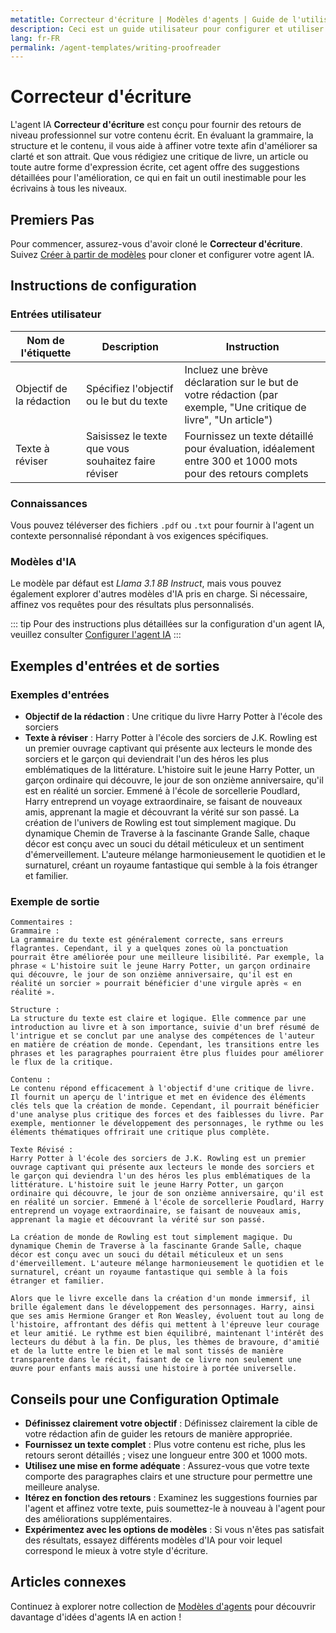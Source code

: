 ```yaml
---
metatitle: Correcteur d'écriture | Modèles d'agents | Guide de l'utilisateur FabriXAI
description: Ceci est un guide utilisateur pour configurer et utiliser l'agent IA Correcteur d'écriture afin de peaufiner un texte donné.
lang: fr-FR
permalink: /agent-templates/writing-proofreader
---
```


# Correcteur d'écriture

L'agent IA **Correcteur d'écriture** est conçu pour fournir des retours de niveau professionnel sur votre contenu écrit. En évaluant la grammaire, la structure et le contenu, il vous aide à affiner votre texte afin d'améliorer sa clarté et son attrait. Que vous rédigiez une critique de livre, un article ou toute autre forme d'expression écrite, cet agent offre des suggestions détaillées pour l'amélioration, ce qui en fait un outil inestimable pour les écrivains à tous les niveaux.

## Premiers Pas

Pour commencer, assurez-vous d'avoir cloné le **Correcteur d'écriture**. Suivez [Créer à partir de modèles](/fr/create-from-templates/) pour cloner et configurer votre agent IA.

## Instructions de configuration

### Entrées utilisateur

| Nom de l'étiquette | Description | Instruction |
| --- | --- | --- |
| Objectif de la rédaction | Spécifiez l'objectif ou le but du texte | Incluez une brève déclaration sur le but de votre rédaction (par exemple, "Une critique de livre", "Un article") |
| Texte à réviser | Saisissez le texte que vous souhaitez faire réviser | Fournissez un texte détaillé pour évaluation, idéalement entre 300 et 1000 mots pour des retours complets |

### Connaissances

Vous pouvez téléverser des fichiers `.pdf` ou `.txt` pour fournir à l'agent un contexte personnalisé répondant à vos exigences spécifiques.

### Modèles d'IA

Le modèle par défaut est *Llama 3.1 8B Instruct*, mais vous pouvez également explorer d'autres modèles d'IA pris en charge. Si nécessaire, affinez vos requêtes pour des résultats plus personnalisés.

::: tip
Pour des instructions plus détaillées sur la configuration d'un agent IA, veuillez consulter [Configurer l'agent IA](/fr/configurer-agent-ia/)
:::

## Exemples d'entrées et de sorties

### Exemples d'entrées

- **Objectif de la rédaction** : Une critique du livre Harry Potter à l'école des sorciers
- **Texte à réviser** : Harry Potter à l'école des sorciers de J.K. Rowling est un premier ouvrage captivant qui présente aux lecteurs le monde des sorciers et le garçon qui deviendrait l'un des héros les plus emblématiques de la littérature. L'histoire suit le jeune Harry Potter, un garçon ordinaire qui découvre, le jour de son onzième anniversaire, qu'il est en réalité un sorcier. Emmené à l'école de sorcellerie Poudlard, Harry entreprend un voyage extraordinaire, se faisant de nouveaux amis, apprenant la magie et découvrant la vérité sur son passé. La création de l'univers de Rowling est tout simplement magique. Du dynamique Chemin de Traverse à la fascinante Grande Salle, chaque décor est conçu avec un souci du détail méticuleux et un sentiment d'émerveillement. L'auteure mélange harmonieusement le quotidien et le surnaturel, créant un royaume fantastique qui semble à la fois étranger et familier.

### Exemple de sortie

```
Commentaires :
Grammaire :
La grammaire du texte est généralement correcte, sans erreurs flagrantes. Cependant, il y a quelques zones où la ponctuation pourrait être améliorée pour une meilleure lisibilité. Par exemple, la phrase « L'histoire suit le jeune Harry Potter, un garçon ordinaire qui découvre, le jour de son onzième anniversaire, qu'il est en réalité un sorcier » pourrait bénéficier d'une virgule après « en réalité ».

Structure :
La structure du texte est claire et logique. Elle commence par une introduction au livre et à son importance, suivie d'un bref résumé de l'intrigue et se conclut par une analyse des compétences de l'auteur en matière de création de monde. Cependant, les transitions entre les phrases et les paragraphes pourraient être plus fluides pour améliorer le flux de la critique.

Contenu :
Le contenu répond efficacement à l'objectif d'une critique de livre. Il fournit un aperçu de l'intrigue et met en évidence des éléments clés tels que la création de monde. Cependant, il pourrait bénéficier d'une analyse plus critique des forces et des faiblesses du livre. Par exemple, mentionner le développement des personnages, le rythme ou les éléments thématiques offrirait une critique plus complète.

Texte Révisé :
Harry Potter à l'école des sorciers de J.K. Rowling est un premier ouvrage captivant qui présente aux lecteurs le monde des sorciers et le garçon qui deviendra l'un des héros les plus emblématiques de la littérature. L'histoire suit le jeune Harry Potter, un garçon ordinaire qui découvre, le jour de son onzième anniversaire, qu'il est en réalité un sorcier. Emmené à l'école de sorcellerie Poudlard, Harry entreprend un voyage extraordinaire, se faisant de nouveaux amis, apprenant la magie et découvrant la vérité sur son passé.

La création de monde de Rowling est tout simplement magique. Du dynamique Chemin de Traverse à la fascinante Grande Salle, chaque décor est conçu avec un souci du détail méticuleux et un sens d'émerveillement. L'auteure mélange harmonieusement le quotidien et le surnaturel, créant un royaume fantastique qui semble à la fois étranger et familier.

Alors que le livre excelle dans la création d'un monde immersif, il brille également dans le développement des personnages. Harry, ainsi que ses amis Hermione Granger et Ron Weasley, évoluent tout au long de l'histoire, affrontant des défis qui mettent à l'épreuve leur courage et leur amitié. Le rythme est bien équilibré, maintenant l'intérêt des lecteurs du début à la fin. De plus, les thèmes de bravoure, d'amitié et de la lutte entre le bien et le mal sont tissés de manière transparente dans le récit, faisant de ce livre non seulement une œuvre pour enfants mais aussi une histoire à portée universelle.
```

## Conseils pour une Configuration Optimale

- **Définissez clairement votre objectif** : Définissez clairement la cible de votre rédaction afin de guider les retours de manière appropriée.
- **Fournissez un texte complet** : Plus votre contenu est riche, plus les retours seront détaillés ; visez une longueur entre 300 et 1000 mots.
- **Utilisez une mise en forme adéquate** : Assurez-vous que votre texte comporte des paragraphes clairs et une structure pour permettre une meilleure analyse.
- **Itérez en fonction des retours** : Examinez les suggestions fournies par l'agent et affinez votre texte, puis soumettez-le à nouveau à l'agent pour des améliorations supplémentaires.
- **Expérimentez avec les options de modèles** : Si vous n'êtes pas satisfait des résultats, essayez différents modèles d'IA pour voir lequel correspond le mieux à votre style d'écriture.

## Articles connexes
Continuez à explorer notre collection de [Modèles d'agents](/agent-templates/) pour découvrir davantage d'idées d'agents IA en action !